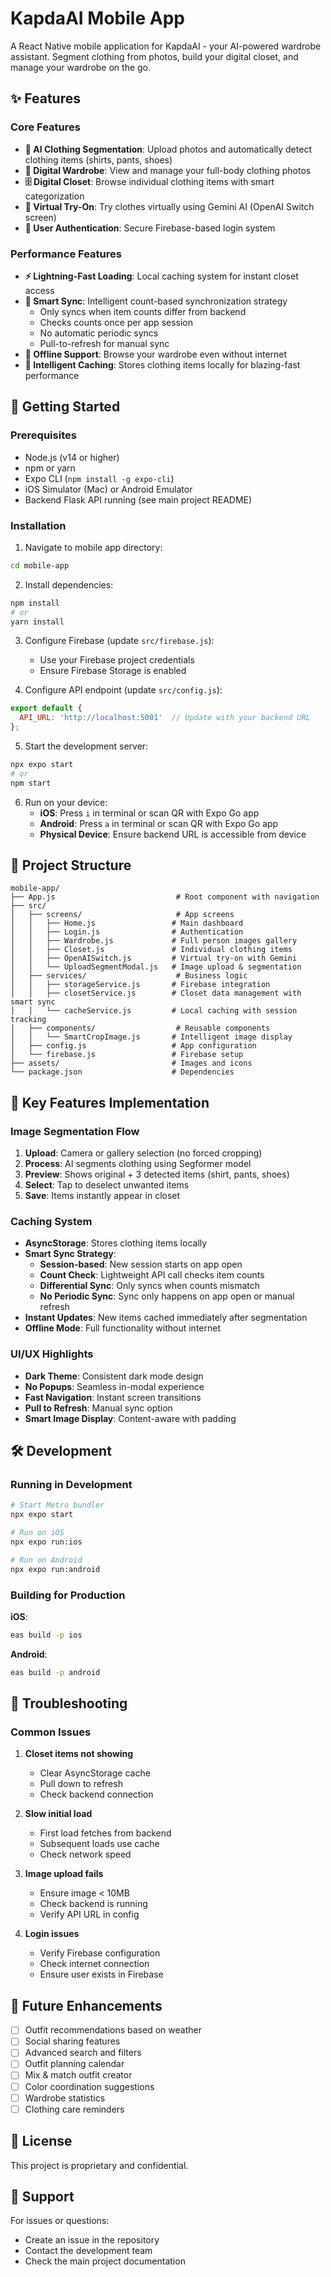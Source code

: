 # KapdaAI Mobile App

A React Native mobile application for KapdaAI - your AI-powered wardrobe assistant. Segment clothing from photos, build your digital closet, and manage your wardrobe on the go.

## ✨ Features

### Core Features
- **🤖 AI Clothing Segmentation**: Upload photos and automatically detect clothing items (shirts, pants, shoes)
- **👕 Digital Wardrobe**: View and manage your full-body clothing photos
- **🗄️ Digital Closet**: Browse individual clothing items with smart categorization
- **👗 Virtual Try-On**: Try clothes virtually using Gemini AI (OpenAI Switch screen)
- **🔐 User Authentication**: Secure Firebase-based login system

### Performance Features
- **⚡ Lightning-Fast Loading**: Local caching system for instant closet access
- **🔄 Smart Sync**: Intelligent count-based synchronization strategy
  - Only syncs when item counts differ from backend
  - Checks counts once per app session
  - No automatic periodic syncs
  - Pull-to-refresh for manual sync
- **📱 Offline Support**: Browse your wardrobe even without internet
- **💾 Intelligent Caching**: Stores clothing items locally for blazing-fast performance

## 🚀 Getting Started

### Prerequisites
- Node.js (v14 or higher)
- npm or yarn
- Expo CLI (`npm install -g expo-cli`)
- iOS Simulator (Mac) or Android Emulator
- Backend Flask API running (see main project README)

### Installation

1. Navigate to mobile app directory:
```bash
cd mobile-app
```

2. Install dependencies:
```bash
npm install
# or
yarn install
```

3. Configure Firebase (update `src/firebase.js`):
   - Use your Firebase project credentials
   - Ensure Firebase Storage is enabled

4. Configure API endpoint (update `src/config.js`):
```javascript
export default {
  API_URL: 'http://localhost:5001'  // Update with your backend URL
};
```

5. Start the development server:
```bash
npx expo start
# or
npm start
```

6. Run on your device:
   - **iOS**: Press `i` in terminal or scan QR with Expo Go app
   - **Android**: Press `a` in terminal or scan QR with Expo Go app
   - **Physical Device**: Ensure backend URL is accessible from device

## 📁 Project Structure

```
mobile-app/
├── App.js                           # Root component with navigation
├── src/
│   ├── screens/                     # App screens
│   │   ├── Home.js                 # Main dashboard
│   │   ├── Login.js                # Authentication
│   │   ├── Wardrobe.js             # Full person images gallery
│   │   ├── Closet.js               # Individual clothing items
│   │   ├── OpenAISwitch.js         # Virtual try-on with Gemini
│   │   └── UploadSegmentModal.js   # Image upload & segmentation
│   ├── services/                    # Business logic
│   │   ├── storageService.js       # Firebase integration
│   │   ├── closetService.js        # Closet data management with smart sync
│   │   └── cacheService.js         # Local caching with session tracking
│   ├── components/                  # Reusable components
│   │   └── SmartCropImage.js       # Intelligent image display
│   ├── config.js                   # App configuration
│   └── firebase.js                 # Firebase setup
├── assets/                         # Images and icons
└── package.json                    # Dependencies
```

## 🎯 Key Features Implementation

### Image Segmentation Flow
1. **Upload**: Camera or gallery selection (no forced cropping)
2. **Process**: AI segments clothing using Segformer model
3. **Preview**: Shows original + 3 detected items (shirt, pants, shoes)
4. **Select**: Tap to deselect unwanted items
5. **Save**: Items instantly appear in closet

### Caching System
- **AsyncStorage**: Stores clothing items locally
- **Smart Sync Strategy**:
  - **Session-based**: New session starts on app open
  - **Count Check**: Lightweight API call checks item counts
  - **Differential Sync**: Only syncs when counts mismatch
  - **No Periodic Sync**: Sync only happens on app open or manual refresh
- **Instant Updates**: New items cached immediately after segmentation
- **Offline Mode**: Full functionality without internet

### UI/UX Highlights
- **Dark Theme**: Consistent dark mode design
- **No Popups**: Seamless in-modal experience
- **Fast Navigation**: Instant screen transitions
- **Pull to Refresh**: Manual sync option
- **Smart Image Display**: Content-aware with padding

## 🛠️ Development

### Running in Development
```bash
# Start Metro bundler
npx expo start

# Run on iOS
npx expo run:ios

# Run on Android
npx expo run:android
```

### Building for Production

**iOS**:
```bash
eas build -p ios
```

**Android**:
```bash
eas build -p android
```

## 🐛 Troubleshooting

### Common Issues

1. **Closet items not showing**
   - Clear AsyncStorage cache
   - Pull down to refresh
   - Check backend connection

2. **Slow initial load**
   - First load fetches from backend
   - Subsequent loads use cache
   - Check network speed

3. **Image upload fails**
   - Ensure image < 10MB
   - Check backend is running
   - Verify API URL in config

4. **Login issues**
   - Verify Firebase configuration
   - Check internet connection
   - Ensure user exists in Firebase

## 🔮 Future Enhancements

- [ ] Outfit recommendations based on weather
- [ ] Social sharing features
- [ ] Advanced search and filters
- [ ] Outfit planning calendar
- [ ] Mix & match outfit creator
- [ ] Color coordination suggestions
- [ ] Wardrobe statistics
- [ ] Clothing care reminders

## 📄 License

This project is proprietary and confidential.

## 💬 Support

For issues or questions:
- Create an issue in the repository
- Contact the development team
- Check the main project documentation